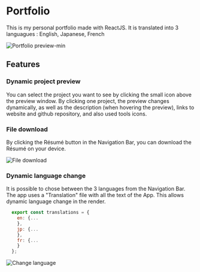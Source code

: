 # Portfolio

This is my personal portfolio made with ReactJS. It is translated into 3 languagues : English, Japanese, French

![Portfolio preview-min](https://github.com/Fly0w/portfolio/assets/121224710/069ce4ae-2f97-4f01-a16b-827deb7b529d)


## Features
### Dynamic project preview

You can select the project you want to see by clicking the small icon above the preview window. By clicking one project, the preview changes dynamically, as well as the description (when hovering the preview), links to website and github repository, and also used tools icons.



### File download
By clicking the Résumé button in the Navigation Bar, you can download the Résumé on your device.

![File download](https://github.com/Fly0w/portfolio/assets/121224710/a6a9e49c-f53a-4de5-95f6-a4da5d483351)


### Dynamic language change
It is possible to chose between the 3 languages from the Navigation Bar. The app uses a "Translation" file with all the text of the App. This allows dynamic language change in the render.

```javascript
  export const translations = {
    en: {...
    },
    jp: {...
    },
    fr: {...
    }
  };
```

![Change language](https://github.com/Fly0w/portfolio/assets/121224710/8cc4e26e-4b43-47db-9305-cc6a0305e954)

